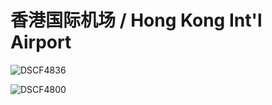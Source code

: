 # 香港国际机场 / Hong Kong Int'l Airport

![DSCF4836](http://content.eternityqjl.top/DSCF4836.jpg)

![DSCF4800](http://content.eternityqjl.top/DSCF4800.jpg)